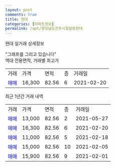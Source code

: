 ```yaml
---
layout: post
comments: true
title: 현대
categories: [아파트정보]
permalink: /apt/경상남도진주시칠암동현대
---
```


현대 실거래 상세정보

<script type="text/javascript">
  google.charts.load('current', {'packages':['line', 'corechart']});
  google.charts.setOnLoadCallback(drawChart);

  function drawChart() {
    var data = new google.visualization.DataTable();
    data.addColumn('date', '거래일');
    data.addColumn('number', "매매");
    data.addColumn('number', "전세");
    data.addColumn('number', "전매");

    data.addRows([[new Date(Date.parse("2021-05-27")), 13000, null, null], [new Date(Date.parse("2021-02-20")), 16300, null, null], [new Date(Date.parse("2021-02-18")), 11000, null, null], [new Date(Date.parse("2021-02-05")), 15000, null, null], [new Date(Date.parse("2021-02-01")), 15900, null, null]]);

    var options = {
      hAxis: {
        format: 'yyyy/MM/dd'
      },    
      lineWidth: 0,
      pointsVisible: true,    
      title: '최근 1년간 유형별 실거래가 분포',
      legend: { position: 'bottom' }
    };

    var formatter = new google.visualization.NumberFormat({pattern:'###,###'} );
    formatter.format(data, 1);
    formatter.format(data, 2);
    
    setTimeout(function() {
        var chart = new google.visualization.LineChart(document.getElementById('columnchart_material'));
        chart.draw(data, (options));
        document.getElementById('loading').style.display = 'none';
    }, 1000);
  }
</script>


<div id="loading" style="z-index:20; display: block; margin-left: 0px">"그래프를 그리고 있습니다"</div>
<div id="columnchart_material" style="width: 95%; margin-left: 0px; display: block"></div>
<!-- contents start -->
역대 전용면적, 거래별 최고가
<table class="sortable">
    <tr>
      <td>거래</td>
      <td>가격</td>
      <td>면적</td>
      <td>층</td>
      <td>거래일</td>
    </tr>
        <tr>
          <td><a style="color: blue">매매</a></td>
          <td>16,300</td>
          <td>82.56</td>
          <td>6</td>
          <td>2021-02-20</td>
        </tr>        
    
    
</table>

최근 1년간 거래 내역

<table class="sortable">
    <tr>
      <td>거래</td>
      <td>가격</td>
      <td>면적</td>
      <td>층</td>
      <td>거래일</td>
    </tr>
    <tr>
      <td><a style="color: blue">매매</a></td>
      <td>13,000</td>
      <td>82.56</td>
      <td>2</td>
      <td>2021-05-27</td>
    </tr>          <tr>
      <td><a style="color: blue">매매</a></td>
      <td>16,300</td>
      <td>82.56</td>
      <td>6</td>
      <td>2021-02-20</td>
    </tr>          <tr>
      <td><a style="color: blue">매매</a></td>
      <td>11,000</td>
      <td>82.56</td>
      <td>5</td>
      <td>2021-02-18</td>
    </tr>          <tr>
      <td><a style="color: blue">매매</a></td>
      <td>15,000</td>
      <td>82.56</td>
      <td>10</td>
      <td>2021-02-05</td>
    </tr>          <tr>
      <td><a style="color: blue">매매</a></td>
      <td>15,900</td>
      <td>82.56</td>
      <td>9</td>
      <td>2021-02-01</td>
    </tr>      </table>
<!-- contents end -->    

